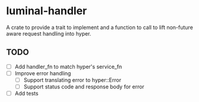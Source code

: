 # luminal-handler

A crate to provide a trait to implement and a function to call to lift
non-future aware request handling into hyper.

## TODO

* [ ] Add handler_fn to match hyper's service_fn
* [ ] Improve error handling
  * [ ] Support translating error to hyper::Error
  * [ ] Support status code and response body for error
* [ ] Add tests
